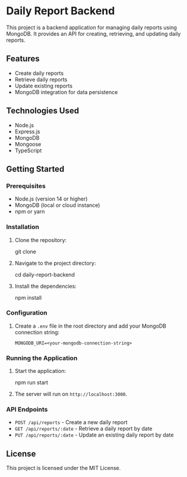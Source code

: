 # Daily Report Backend

This project is a backend application for managing daily reports using MongoDB. It provides an API for creating, retrieving, and updating daily reports.

## Features

- Create daily reports
- Retrieve daily reports
- Update existing reports
- MongoDB integration for data persistence

## Technologies Used

- Node.js
- Express.js
- MongoDB
- Mongoose
- TypeScript

## Getting Started

### Prerequisites

- Node.js (version 14 or higher)
- MongoDB (local or cloud instance)
- npm or yarn

### Installation

1. Clone the repository:

   git clone <repository-url>

2. Navigate to the project directory:

   cd daily-report-backend

3. Install the dependencies:

   npm install

### Configuration

1. Create a `.env` file in the root directory and add your MongoDB connection string:

   ```
   MONGODB_URI=<your-mongodb-connection-string>
   ```

### Running the Application

1. Start the application:

   npm run start

2. The server will run on `http://localhost:3000`.

### API Endpoints

- `POST /api/reports` - Create a new daily report
- `GET /api/reports/:date` - Retrieve a daily report by date
- `PUT /api/reports/:date` - Update an existing daily report by date

## License

This project is licensed under the MIT License.